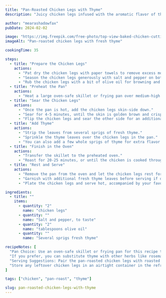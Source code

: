 ```yaml
---
title: "Pan-Roasted Chicken Legs with Thyme"
description: "Juicy chicken legs infused with the aromatic flavor of thyme, cooked to perfection in a pan."

author: "mearashadowfax"
pubDate: 2024-02-02

image: "https://img.freepik.com/free-photo/top-view-baked-chicken-cutting-board_23-2148682746.jpg?t=st=1727549957~exp=1727553557~hmac=160cc29212641623cdf83dbdc4ea89c883252c97b0cb910e82a851783e02b337&w=826"
imageAlt: "Pan-roasted chicken legs with fresh thyme"

cookingTime: 35

steps:
  - title: "Prepare the Chicken Legs"
    actions:
      - "Pat dry the chicken legs with paper towels to remove excess moisture."
      - "Season the chicken legs generously with salt and pepper on both sides."
      - "Rub the chicken legs with a bit of olive oil for browning and flavor."
  - title: "Preheat the Pan"
    actions:
      - "Heat a large oven-safe skillet or frying pan over medium-high heat."
  - title: "Sear the Chicken Legs"
    actions:
      - "Once the pan is hot, add the chicken legs skin-side down."
      - "Sear for 4-5 minutes, until the skin is golden brown and crispy."
      - "Flip the chicken legs and sear the other side for an additional 4-5 minutes."
  - title: "Add Thyme"
    actions:
      - "Strip the leaves from several sprigs of fresh thyme."
      - "Sprinkle the thyme leaves over the chicken legs in the pan."
      - "You can also add a few whole sprigs of thyme for extra flavor."
  - title: "Finish in the Oven"
    actions:
      - "Transfer the skillet to the preheated oven."
      - "Roast for 20-25 minutes, or until the chicken is cooked through and reaches an internal temperature of 165°F (75°C)."
  - title: "Rest and Serve"
    actions:
      - "Remove the pan from the oven and let the chicken legs rest for a few minutes."
      - "Garnish with additional fresh thyme leaves before serving if desired."
      - "Plate the chicken legs and serve hot, accompanied by your favorite side dishes."

ingredients:
  - title: ""
    items:
      - quantity: "2"
        name: "chicken legs"
      - quantity: ""
        name: "Salt and pepper, to taste"
      - quantity: "2"
        name: "tablespoons olive oil"
      - quantity: ""
        name: "Several sprigs fresh thyme"

recipeNotes: [
  "Pan Choice: Use an oven-safe skillet or frying pan for this recipe to ensure proper searing and finishing in the oven.",
  "If you prefer, you can substitute thyme with other herbs like rosemary or sage.",
  "Serving Suggestions: Pair the pan-roasted chicken legs with roasted vegetables, mashed potatoes, or a simple green salad for a complete meal.",
  "Store any leftover chicken legs in an airtight container in the refrigerator for up to 3 days. Reheat gently in the oven or microwave before serving."
]

tags: ["chicken", "pan-roast", "thyme"]

slug: pan-roasted-chicken-legs-with-thyme
---
```

